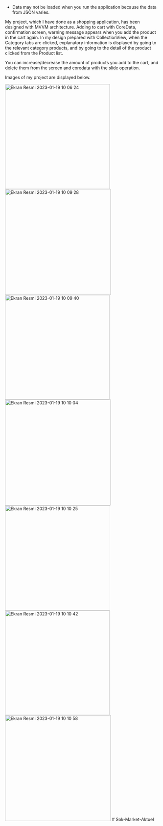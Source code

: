 * Data may not be loaded when you run the application because the data from JSON varies.

My project, which I have done as a shopping application, has been designed with MVVM architecture.
Adding to cart with CoreData, confirmation screen, warning message appears when you add the product in the cart again.
In my design prepared with CollectionView, when the Category tabs are clicked, explanatory information is displayed by going to the relevant category products, and by going to the detail of the product clicked from the Product list.

You can increase/decrease the amount of products you add to the cart, and delete them from the screen and coredata with the slide operation.

Images of my project are displayed below.


<img width="342" alt="Ekran Resmi 2023-01-19 10 06 24" src="https://user-images.githubusercontent.com/111534829/213378360-3014210e-8447-4cdb-9f4a-fb383519740d.png">
<img width="345" alt="Ekran Resmi 2023-01-19 10 09 28" src="https://user-images.githubusercontent.com/111534829/213378369-f9fa83f2-b6d3-4bef-a450-006c4fa5b85d.png">
<img width="341" alt="Ekran Resmi 2023-01-19 10 09 40" src="https://user-images.githubusercontent.com/111534829/213378376-a1b0fe03-6e33-4ab0-bedd-f1c8287cff8d.png">
<img width="345" alt="Ekran Resmi 2023-01-19 10 10 04" src="https://user-images.githubusercontent.com/111534829/213378378-6caf3655-3985-4770-bf58-a8475b0d67f4.png">
<img width="343" alt="Ekran Resmi 2023-01-19 10 10 25" src="https://user-images.githubusercontent.com/111534829/213378382-5618ee8b-97ed-4f97-814b-5b06bd953e8a.png">
<img width="341" alt="Ekran Resmi 2023-01-19 10 10 42" src="https://user-images.githubusercontent.com/111534829/213378384-2b21c676-7a65-49c8-b386-4547b1e1b5a5.png">
<img width="345" alt="Ekran Resmi 2023-01-19 10 10 58" src="https://user-images.githubusercontent.com/111534829/213378386-153bc8de-e9ce-45a2-ab1f-70ef31d6edc2.png">
# Sok-Market-Aktuel
